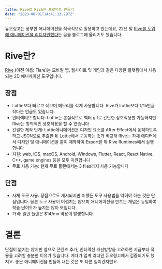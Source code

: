 ```yaml
---
title: Rive로 Rich한 프로덕트 만들기
date: "2023-08-01T14:41:13.297Z"
---
```


듀오링고는 풍부한 애니메이션을 적극적으로 활용하고 있는데요, 22년 말 [Rive를 도입해 애니메이션을 리디자인했다](https://blog.duolingo.com/world-character-visemes/)는 글을 블로그에 올리기도 했습니다.

# Rive란?
 [Rive](https://rive.app/) (이전 이름: Flare)는 모바일 앱, 웹사이트 및 게임과 같은 다양한 플랫폼에서 사용되는 2D 애니메이션 도구입니다. 

## 장점
- Lottie보다 빠르고 작으며 메모리를 적게 사용합니다. Rive가 Lottie보다 1/15만큼 작다는 언급도 있습니다.
- 인터랙티브 합니다: Lottie는 본질적으로 벡터 gif로 간단한 상호작용만 가능하지만 Rive는 창의적인 상호작용을 할 수 있습니다
- 간결한 제작 단계: Lottie애니메이션은 디자인 요소를 After Effect에서 동작하도록 하고 JSON으로 추출한 뒤 Lottie에서 구동하는 것과 비교해 Rive는 자체 에디터에서 디자인 및 애니메이션을 같이 제작하여 Export한 뒤 Rive Runtimes에서 실행합니다 
- 지원: web, iOS, macOS, Android, Windows, Flutter, React, React Native, C++, game engines 등을 모두 지원합니다
- 무료 사용 가능: 현재 무료 플랜에서는 3 files까지 사용 가능합니다

## 단점
- 자체 도구 사용: 장점으로도 제시되지만 어쨌든 도구 사용법을 익혀야 하는 것은 단점입니다. 물론 도구 사용이 어렵지는 않으며 애니메이션을 만드는 개념은 동일하여 학습 난이도가 높지는 않아 보입니다.
- 가격: 일반 플랜은 $14/mo 비용이 발생합니다.

# 결론
단점이 없지는 않지만 앞으로 콘텐츠 추가, 인터랙션 개선방향을 고려하면 지금부터 적용을 고려할 충분한 이유가 있습니다. 게다가 업계 리더인 듀오링고에서 검증되기도 했지요. 좋은 애니메이션을 만들어 내는 것은 또 다른 일이겠지만요.